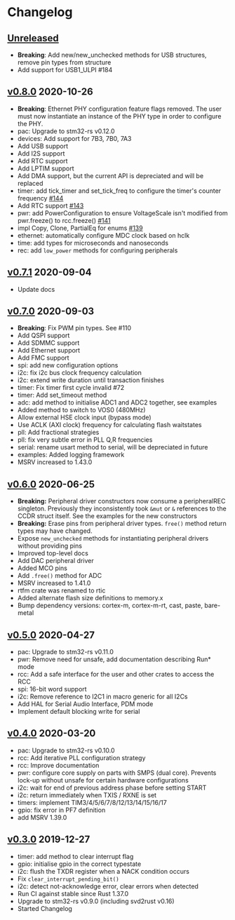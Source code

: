 # Changelog

## [Unreleased]

* **Breaking**: Add new/new_unchecked methods for USB structures, remove pin
  types from structure
* Add support for USB1_ULPI #184


## [v0.8.0] 2020-10-26

* **Breaking**: Ethernet PHY configuration feature flags removed. The user must
  now instantiate an instance of the PHY type in order to configure the PHY.
* pac: Upgrade to stm32-rs v0.12.0
* devices: Add support for 7B3, 7B0, 7A3
* Add USB support
* Add I2S support
* Add RTC support
* Add LPTIM support
* Add DMA support, but the current API is depreciated and will be replaced
* timer: add tick_timer and set_tick_freq to configure the timer's counter frequency [#144](https://github.com/stm32-rs/stm32h7xx-hal/pull/144)
* Add RTC support [#143](https://github.com/stm32-rs/stm32h7xx-hal/pull/143)
* pwr: add PowerConfiguration to ensure VoltageScale isn't modified from pwr.freeze() to rcc.freeze() [#141](https://github.com/stm32-rs/stm32h7xx-hal/pull/141)
* impl Copy, Clone, PartialEq for enums [#139](https://github.com/stm32-rs/stm32h7xx-hal/pull/139)
* ethernet: automatically configure MDC clock based on hclk
* time: add types for microseconds and nanoseconds
* rec: add `low_power` methods for configuring peripherals

## [v0.7.1] 2020-09-04

* Update docs

## [v0.7.0] 2020-09-03

* **Breaking**: Fix PWM pin types. See #110
* Add QSPI support
* Add SDMMC support
* Add Ethernet support
* Add FMC support
* spi: add new configuration options
* i2c: fix i2c bus clock frequency calculation
* i2c: extend write duration until transaction finishes
* timer: Fix timer first cycle invalid #72
* timer: Add set_timeout method
* adc: add method to initialise ADC1 and ADC2 together, see examples
* Added method to switch to VOS0 (480MHz)
* Allow external HSE clock input (bypass mode)
* Use ACLK (AXI clock) frequency for calculating flash waitstates
* pll: Add fractional strategies
* pll: fix very subtle error in PLL Q,R frequencies
* serial: rename usart method to serial, will be depreciated in future
* examples: Added logging framework
* MSRV increased to 1.43.0

## [v0.6.0] 2020-06-25

* **Breaking:** Peripheral driver constructors now consume a peripheralREC
  singleton. Previously they inconsistently took `&mut` or `&` references
  to the CCDR struct itself. See the examples for the new constructors
* **Breaking:** Erase pins from peripheral driver types. `free()` method return
  types may have changed.
* Expose `new_unchecked` methods for instantiating peripheral drivers without
  providing pins
* Improved top-level docs
* Add DAC peripheral driver
* Added MCO pins
* Add `.free()` method for ADC
* MSRV increased to 1.41.0
* rtfm crate was renamed to rtic
* Added alternate flash size definitions to memory.x
* Bump dependency versions: cortex-m, cortex-m-rt, cast, paste, bare-metal

## [v0.5.0] 2020-04-27

* pac: Upgrade to stm32-rs v0.11.0
* pwr: Remove need for unsafe, add documentation describing Run* mode
* rcc: Add a safe interface for the user and other crates to access the RCC
* spi: 16-bit word support
* i2c: Remove reference to I2C1 in macro generic for all I2Cs
* Add HAL for Serial Audio Interface, PDM mode
* Implement default blocking write for serial

## [v0.4.0] 2020-03-20

* pac: Upgrade to stm32-rs v0.10.0
* rcc: Add iterative PLL configuration strategy
* rcc: Improve documentation
* pwr: configure core supply on parts with SMPS (dual core). Prevents
  lock-up without unsafe for certain hardware configurations
* i2c: wait for end of previous address phase before setting START
* i2c: return immediately when TXIS / RXNE is set
* timers: implement TIM3/4/5/6/7/8/12/13/14/15/16/17
* gpio: fix error in PF7 definition
* add MSRV 1.39.0

## [v0.3.0] 2019-12-27

* timer: add method to clear interrupt flag
* gpio: initialise gpio in the correct typestate
* i2c: flush the TXDR register when a NACK condition occurs
* Fix `clear_interrupt_pending_bit()`
* i2c: detect not-acknowledge error, clear errors when detected
* Run CI against stable since Rust 1.37.0
* Upgrade to stm32-rs v0.9.0 (including svd2rust v0.16)
* Started Changelog

[Unreleased]: https://github.com/stm32-rs/stm32h7xx-hal/compare/v0.8.0...HEAD
[v0.8.0]: https://github.com/stm32-rs/stm32h7xx-hal/compare/v0.7.1...v0.8.0
[v0.7.1]: https://github.com/stm32-rs/stm32h7xx-hal/compare/v0.7.0...v0.7.1
[v0.7.0]: https://github.com/stm32-rs/stm32h7xx-hal/compare/v0.6.0...v0.7.0
[v0.6.0]: https://github.com/stm32-rs/stm32h7xx-hal/compare/v0.5.0...v0.6.0
[v0.5.0]: https://github.com/stm32-rs/stm32h7xx-hal/compare/v0.4.0...v0.5.0
[v0.4.0]: https://github.com/stm32-rs/stm32h7xx-hal/compare/v0.3.0...v0.4.0
[v0.3.0]: https://github.com/stm32-rs/stm32h7xx-hal/compare/v0.2.1...v0.3.0
